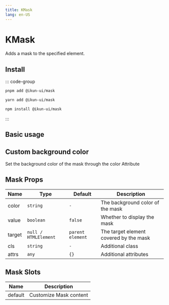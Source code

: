 ```yaml
---
title: KMask
lang: en-US
---
```


# KMask

Adds a mask to the specified element.

## Install

::: code-group

```bash [pnpm]
pnpm add @ikun-ui/mask
```

```bash [yarn]
yarn add @ikun-ui/mask
```

```bash [npm]
npm install @ikun-ui/mask
```

:::

## Basic usage

<demo src="../../../../example/mask/basic.svelte" github="Mask"></demo>

## Custom background color

Set the background color of the mask through the color Attribute

<demo src="../../../../example/mask/bg-color.svelte" github="Mask"></demo>

## Mask Props

| Name   | Type                 | Default          | Description                            |
| ------ | -------------------- | ---------------- | -------------------------------------- |
| color  | `string`             | `-`              | The background color of the mask       |
| value  | `boolean`            | `false`          | Whether to display the mask            |
| target | `null / HTMLElement` | `parent element` | The target element covered by the mask |
| cls    | `string`             | `-`              | Additional class                       |
| attrs  | `any`                | `{}`             | Additional attributes                  |

## Mask Slots

| Name    | Description            |
| ------- | ---------------------- |
| default | Customize Mask content |
